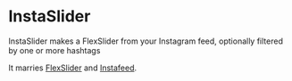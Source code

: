 # InstaSlider

InstaSlider makes a FlexSlider from your Instagram feed, optionally filtered by
one or more hashtags

It marries [FlexSlider](https://github.com/woothemes/flexslider) and
[Instafeed](https://github.com/stevenschobert/instafeed.js).
